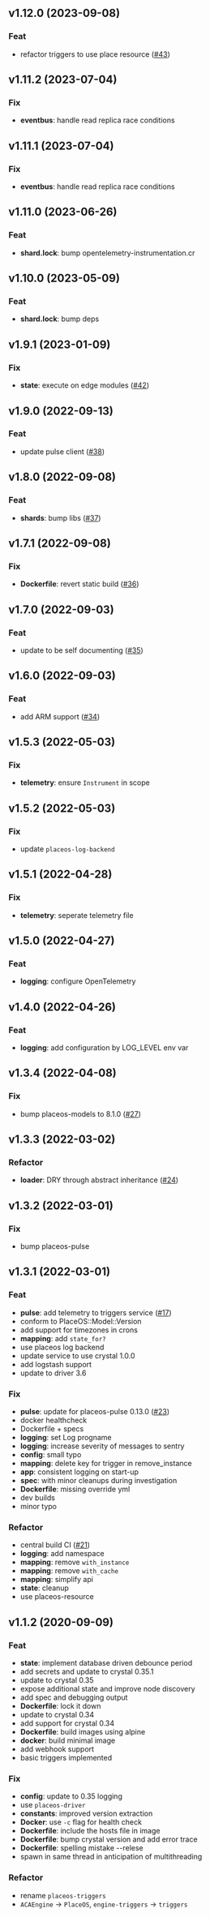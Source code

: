 ## v1.12.0 (2023-09-08)

### Feat

- refactor triggers to use place resource ([#43](https://github.com/PlaceOS/triggers/pull/43))

## v1.11.2 (2023-07-04)

### Fix

- **eventbus**: handle read replica race conditions

## v1.11.1 (2023-07-04)

### Fix

- **eventbus**: handle read replica race conditions

## v1.11.0 (2023-06-26)

### Feat

- **shard.lock**: bump opentelemetry-instrumentation.cr

## v1.10.0 (2023-05-09)

### Feat

- **shard.lock**: bump deps

## v1.9.1 (2023-01-09)

### Fix

- **state**: execute on edge modules ([#42](https://github.com/PlaceOS/triggers/pull/42))

## v1.9.0 (2022-09-13)

### Feat

- update pulse client ([#38](https://github.com/PlaceOS/triggers/pull/38))

## v1.8.0 (2022-09-08)

### Feat

- **shards**: bump libs ([#37](https://github.com/PlaceOS/triggers/pull/37))

## v1.7.1 (2022-09-08)

### Fix

- **Dockerfile**: revert static build ([#36](https://github.com/PlaceOS/triggers/pull/36))

## v1.7.0 (2022-09-03)

### Feat

- update to be self documenting ([#35](https://github.com/PlaceOS/triggers/pull/35))

## v1.6.0 (2022-09-03)

### Feat

- add ARM support ([#34](https://github.com/PlaceOS/triggers/pull/34))

## v1.5.3 (2022-05-03)

### Fix

- **telemetry**: ensure `Instrument` in scope

## v1.5.2 (2022-05-03)

### Fix

- update `placeos-log-backend`

## v1.5.1 (2022-04-28)

### Fix

- **telemetry**: seperate telemetry file

## v1.5.0 (2022-04-27)

### Feat

- **logging**: configure OpenTelemetry

## v1.4.0 (2022-04-26)

### Feat

- **logging**: add configuration by LOG_LEVEL env var

## v1.3.4 (2022-04-08)

### Fix

- bump placeos-models to 8.1.0 ([#27](https://github.com/PlaceOS/triggers/pull/27))

## v1.3.3 (2022-03-02)

### Refactor

- **loader**: DRY through abstract inheritance ([#24](https://github.com/PlaceOS/triggers/pull/24))

## v1.3.2 (2022-03-01)

### Fix

- bump placeos-pulse

## v1.3.1 (2022-03-01)

### Feat

- **pulse**: add telemetry to triggers service ([#17](https://github.com/PlaceOS/triggers/pull/17))
- conform to PlaceOS::Model::Version
- add support for timezones in crons
- **mapping**: add `state_for?`
- use placeos log backend
- update service to use crystal 1.0.0
- add logstash support
- update to driver 3.6

### Fix

- **pulse**: update for placeos-pulse 0.13.0 ([#23](https://github.com/PlaceOS/triggers/pull/23))
- docker healthcheck
- Dockerfile + specs
- **logging**: set Log progname
- **logging**: increase severity of messages to sentry
- **config**: small typo
- **mapping**: delete key for trigger in remove_instance
- **app**: consistent logging on start-up
- **spec**: with minor cleanups during investigation
- **Dockerfile**: missing override yml
- dev builds
- minor typo

### Refactor

- central build CI ([#21](https://github.com/PlaceOS/triggers/pull/21))
- **logging**: add namespace
- **mapping**: remove `with_instance`
- **mapping**: remove `with_cache`
- **mapping**: simplify api
- **state**: cleanup
- use placeos-resource

## v1.1.2 (2020-09-09)

### Feat

- **state**: implement database driven debounce period
- add secrets and update to crystal 0.35.1
- update to crystal 0.35
- expose additional state and improve node discovery
- add spec and debugging output
- **Dockerfile**: lock it down
- update to crystal 0.34
- add support for crystal 0.34
- **Dockerfile**: build images using alpine
- **docker**: build minimal image
- add webhook support
- basic triggers implemented

### Fix

- **config**: update to 0.35 logging
- use `placeos-driver`
- **constants**: improved version extraction
- **Docker**: use `-c` flag for health check
- **Dockerfile**: include the hosts file in image
- **Dockerfile**: bump crystal version and add error trace
- **Dockerfile**: spelling mistake --relese
- spawn in same thread in anticipation of multithreading

### Refactor

- rename `placeos-triggers`
- `ACAEngine` -> `PlaceOS`, `engine-triggers` -> `triggers`
